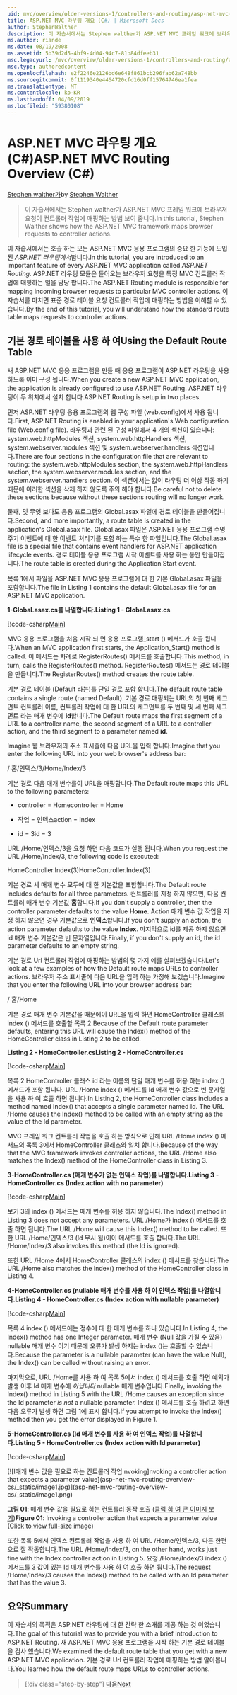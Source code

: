 ```yaml
---
uid: mvc/overview/older-versions-1/controllers-and-routing/asp-net-mvc-routing-overview-cs
title: ASP.NET MVC 라우팅 개요 (C#) | Microsoft Docs
author: StephenWalther
description: 이 자습서에서는 Stephen walther가 ASP.NET MVC 프레임 워크에 브라우저 요청이 컨트롤러 작업에 매핑하는 방법 보여 줍니다.
ms.author: riande
ms.date: 08/19/2008
ms.assetid: 5b39d2d5-4bf9-4d04-94c7-81b84dfeeb31
msc.legacyurl: /mvc/overview/older-versions-1/controllers-and-routing/asp-net-mvc-routing-overview-cs
msc.type: authoredcontent
ms.openlocfilehash: e2f2246e2126bd6e648f861bcb296fab62a748bb
ms.sourcegitcommit: 0f1119340e4464720cfd16d0ff15764746ea1fea
ms.translationtype: MT
ms.contentlocale: ko-KR
ms.lasthandoff: 04/09/2019
ms.locfileid: "59380108"
---
```

# <a name="aspnet-mvc-routing-overview-c"></a><span data-ttu-id="c305d-103">ASP.NET MVC 라우팅 개요(C#)</span><span class="sxs-lookup"><span data-stu-id="c305d-103">ASP.NET MVC Routing Overview (C#)</span></span>

<span data-ttu-id="c305d-104">[Stephen walther가](https://github.com/StephenWalther)</span><span class="sxs-lookup"><span data-stu-id="c305d-104">by [Stephen Walther](https://github.com/StephenWalther)</span></span>

> <span data-ttu-id="c305d-105">이 자습서에서는 Stephen walther가 ASP.NET MVC 프레임 워크에 브라우저 요청이 컨트롤러 작업에 매핑하는 방법 보여 줍니다.</span><span class="sxs-lookup"><span data-stu-id="c305d-105">In this tutorial, Stephen Walther shows how the ASP.NET MVC framework maps browser requests to controller actions.</span></span>


<span data-ttu-id="c305d-106">이 자습서에서는 호출 하는 모든 ASP.NET MVC 응용 프로그램의 중요 한 기능에 도입 된 *ASP.NET 라우팅에서*합니다.</span><span class="sxs-lookup"><span data-stu-id="c305d-106">In this tutorial, you are introduced to an important feature of every ASP.NET MVC application called *ASP.NET Routing*.</span></span> <span data-ttu-id="c305d-107">ASP.NET 라우팅 모듈은 들어오는 브라우저 요청을 특정 MVC 컨트롤러 작업에 매핑하는 일을 담당 합니다.</span><span class="sxs-lookup"><span data-stu-id="c305d-107">The ASP.NET Routing module is responsible for mapping incoming browser requests to particular MVC controller actions.</span></span> <span data-ttu-id="c305d-108">이 자습서를 마치면 표준 경로 테이블 요청 컨트롤러 작업에 매핑하는 방법을 이해할 수 있습니다.</span><span class="sxs-lookup"><span data-stu-id="c305d-108">By the end of this tutorial, you will understand how the standard route table maps requests to controller actions.</span></span>

## <a name="using-the-default-route-table"></a><span data-ttu-id="c305d-109">기본 경로 테이블을 사용 하 여</span><span class="sxs-lookup"><span data-stu-id="c305d-109">Using the Default Route Table</span></span>

<span data-ttu-id="c305d-110">새 ASP.NET MVC 응용 프로그램을 만들 때 응용 프로그램이 ASP.NET 라우팅을 사용 하도록 이미 구성 됩니다.</span><span class="sxs-lookup"><span data-stu-id="c305d-110">When you create a new ASP.NET MVC application, the application is already configured to use ASP.NET Routing.</span></span> <span data-ttu-id="c305d-111">ASP.NET 라우팅이 두 위치에서 설치 합니다.</span><span class="sxs-lookup"><span data-stu-id="c305d-111">ASP.NET Routing is setup in two places.</span></span>

<span data-ttu-id="c305d-112">먼저 ASP.NET 라우팅 응용 프로그램의 웹 구성 파일 (web.config)에서 사용 됩니다.</span><span class="sxs-lookup"><span data-stu-id="c305d-112">First, ASP.NET Routing is enabled in your application's Web configuration file (Web.config file).</span></span> <span data-ttu-id="c305d-113">라우팅과 관련 된 구성 파일에서 4 개의 섹션이 있습니다: system.web.httpModules 섹션, system.web.httpHandlers 섹션, system.webserver.modules 섹션 및 system.webserver.handlers 섹션입니다.</span><span class="sxs-lookup"><span data-stu-id="c305d-113">There are four sections in the configuration file that are relevant to routing: the system.web.httpModules section, the system.web.httpHandlers section, the system.webserver.modules section, and the system.webserver.handlers section.</span></span> <span data-ttu-id="c305d-114">이 섹션에서는 없이 라우팅 더 이상 작동 하기 때문에 이러한 섹션을 삭제 하지 않도록 주의 해야 합니다.</span><span class="sxs-lookup"><span data-stu-id="c305d-114">Be careful not to delete these sections because without these sections routing will no longer work.</span></span>

<span data-ttu-id="c305d-115">둘째, 및 무엇 보다도 응용 프로그램의 Global.asax 파일에 경로 테이블을 만들어집니다.</span><span class="sxs-lookup"><span data-stu-id="c305d-115">Second, and more importantly, a route table is created in the application's Global.asax file.</span></span> <span data-ttu-id="c305d-116">Global.asax 파일은 ASP.NET 응용 프로그램 수명 주기 이벤트에 대 한 이벤트 처리기를 포함 하는 특수 한 파일입니다.</span><span class="sxs-lookup"><span data-stu-id="c305d-116">The Global.asax file is a special file that contains event handlers for ASP.NET application lifecycle events.</span></span> <span data-ttu-id="c305d-117">경로 테이블 응용 프로그램 시작 이벤트를 사용 하는 동안 만들어집니다.</span><span class="sxs-lookup"><span data-stu-id="c305d-117">The route table is created during the Application Start event.</span></span>

<span data-ttu-id="c305d-118">목록 1에서 파일을 ASP.NET MVC 응용 프로그램에 대 한 기본 Global.asax 파일을 포함합니다.</span><span class="sxs-lookup"><span data-stu-id="c305d-118">The file in Listing 1 contains the default Global.asax file for an ASP.NET MVC application.</span></span>

**<span data-ttu-id="c305d-119">1-Global.asax.cs를 나열합니다.</span><span class="sxs-lookup"><span data-stu-id="c305d-119">Listing 1 - Global.asax.cs</span></span>**

[!code-csharp[Main](asp-net-mvc-routing-overview-cs/samples/sample1.cs)]

<span data-ttu-id="c305d-120">MVC 응용 프로그램을 처음 시작 되 면 응용 프로그램\_start () 메서드가 호출 됩니다.</span><span class="sxs-lookup"><span data-stu-id="c305d-120">When an MVC application first starts, the Application\_Start() method is called.</span></span> <span data-ttu-id="c305d-121">이 메서드는 차례로 RegisterRoutes() 메서드를 호출합니다.</span><span class="sxs-lookup"><span data-stu-id="c305d-121">This method, in turn, calls the RegisterRoutes() method.</span></span> <span data-ttu-id="c305d-122">RegisterRoutes() 메서드는 경로 테이블을 만듭니다.</span><span class="sxs-lookup"><span data-stu-id="c305d-122">The RegisterRoutes() method creates the route table.</span></span>

<span data-ttu-id="c305d-123">기본 경로 테이블 (Default 라는)를 단일 경로 포함 합니다.</span><span class="sxs-lookup"><span data-stu-id="c305d-123">The default route table contains a single route (named Default).</span></span> <span data-ttu-id="c305d-124">기본 경로 매핑되는 URL의 첫 번째 세그먼트 컨트롤러 이름, 컨트롤러 작업에 대 한 URL의 세그먼트를 두 번째 및 세 번째 세그먼트 라는 매개 변수에 **id**합니다.</span><span class="sxs-lookup"><span data-stu-id="c305d-124">The Default route maps the first segment of a URL to a controller name, the second segment of a URL to a controller action, and the third segment to a parameter named **id**.</span></span>

<span data-ttu-id="c305d-125">Imagine 웹 브라우저의 주소 표시줄에 다음 URL을 입력 합니다.</span><span class="sxs-lookup"><span data-stu-id="c305d-125">Imagine that you enter the following URL into your web browser's address bar:</span></span>

<span data-ttu-id="c305d-126">/ 홈/인덱스/3</span><span class="sxs-lookup"><span data-stu-id="c305d-126">/Home/Index/3</span></span>

<span data-ttu-id="c305d-127">기본 경로 다음 매개 변수를이 URL을 매핑합니다.</span><span class="sxs-lookup"><span data-stu-id="c305d-127">The Default route maps this URL to the following parameters:</span></span>

- <span data-ttu-id="c305d-128">controller = Home</span><span class="sxs-lookup"><span data-stu-id="c305d-128">controller = Home</span></span>

- <span data-ttu-id="c305d-129">작업 = 인덱스</span><span class="sxs-lookup"><span data-stu-id="c305d-129">action = Index</span></span>

- <span data-ttu-id="c305d-130">id = 3</span><span class="sxs-lookup"><span data-stu-id="c305d-130">id = 3</span></span>

<span data-ttu-id="c305d-131">URL /Home/인덱스/3을 요청 하면 다음 코드가 실행 됩니다.</span><span class="sxs-lookup"><span data-stu-id="c305d-131">When you request the URL /Home/Index/3, the following code is executed:</span></span>

<span data-ttu-id="c305d-132">HomeController.Index(3)</span><span class="sxs-lookup"><span data-stu-id="c305d-132">HomeController.Index(3)</span></span>

<span data-ttu-id="c305d-133">기본 경로 세 매개 변수 모두에 대 한 기본값을 포함합니다.</span><span class="sxs-lookup"><span data-stu-id="c305d-133">The Default route includes defaults for all three parameters.</span></span> <span data-ttu-id="c305d-134">컨트롤러를 지정 하지 않으면, 다음 컨트롤러 매개 변수 기본값 **홈**합니다.</span><span class="sxs-lookup"><span data-stu-id="c305d-134">If you don't supply a controller, then the controller parameter defaults to the value **Home**.</span></span> <span data-ttu-id="c305d-135">Action 매개 변수 값 작업을 지정 하지 않으면 경우 기본값으로 **인덱스**합니다.</span><span class="sxs-lookup"><span data-stu-id="c305d-135">If you don't supply an action, the action parameter defaults to the value **Index**.</span></span> <span data-ttu-id="c305d-136">마지막으로 id를 제공 하지 않으면 id 매개 변수 기본값은 빈 문자열입니다.</span><span class="sxs-lookup"><span data-stu-id="c305d-136">Finally, if you don't supply an id, the id parameter defaults to an empty string.</span></span>

<span data-ttu-id="c305d-137">기본 경로 Url 컨트롤러 작업에 매핑하는 방법의 몇 가지 예를 살펴보겠습니다.</span><span class="sxs-lookup"><span data-stu-id="c305d-137">Let's look at a few examples of how the Default route maps URLs to controller actions.</span></span> <span data-ttu-id="c305d-138">브라우저 주소 표시줄에 다음 URL을 입력 하는 가정해 보겠습니다.</span><span class="sxs-lookup"><span data-stu-id="c305d-138">Imagine that you enter the following URL into your browser address bar:</span></span>

<span data-ttu-id="c305d-139">/ 홈</span><span class="sxs-lookup"><span data-stu-id="c305d-139">/Home</span></span>

<span data-ttu-id="c305d-140">기본 경로 매개 변수 기본값을 때문에이 URL을 입력 하면 HomeController 클래스의 index () 메서드를 호출할 목록 2.</span><span class="sxs-lookup"><span data-stu-id="c305d-140">Because of the Default route parameter defaults, entering this URL will cause the Index() method of the HomeController class in Listing 2 to be called.</span></span>

**<span data-ttu-id="c305d-141">Listing 2 - HomeController.cs</span><span class="sxs-lookup"><span data-stu-id="c305d-141">Listing 2 - HomeController.cs</span></span>**

[!code-csharp[Main](asp-net-mvc-routing-overview-cs/samples/sample2.cs)]

<span data-ttu-id="c305d-142">목록 2 HomeController 클래스 id 라는 이름의 단일 매개 변수를 허용 하는 index () 메서드가 포함 됩니다. URL /Home index () 메서드를 Id 매개 변수 값으로 빈 문자열을 사용 하 여 호출 하면 됩니다.</span><span class="sxs-lookup"><span data-stu-id="c305d-142">In Listing 2, the HomeController class includes a method named Index() that accepts a single parameter named Id. The URL /Home causes the Index() method to be called with an empty string as the value of the Id parameter.</span></span>

<span data-ttu-id="c305d-143">MVC 프레임 워크 컨트롤러 작업을 호출 하는 방식으로 인해 URL /Home index () 메서드의 목록 3에서 HomeController 클래스와 일치 합니다.</span><span class="sxs-lookup"><span data-stu-id="c305d-143">Because of the way that the MVC framework invokes controller actions, the URL /Home also matches the Index() method of the HomeController class in Listing 3.</span></span>

**<span data-ttu-id="c305d-144">3-HomeController.cs (매개 변수가 없는 인덱스 작업)를 나열합니다.</span><span class="sxs-lookup"><span data-stu-id="c305d-144">Listing 3 - HomeController.cs (Index action with no parameter)</span></span>**

[!code-csharp[Main](asp-net-mvc-routing-overview-cs/samples/sample3.cs)]

<span data-ttu-id="c305d-145">보기 3의 index () 메서드는 매개 변수를 허용 하지 않습니다.</span><span class="sxs-lookup"><span data-stu-id="c305d-145">The Index() method in Listing 3 does not accept any parameters.</span></span> <span data-ttu-id="c305d-146">URL /Home가 index () 메서드를 호출 하면 됩니다.</span><span class="sxs-lookup"><span data-stu-id="c305d-146">The URL /Home will cause this Index() method to be called.</span></span> <span data-ttu-id="c305d-147">또한 URL /Home/인덱스/3 (Id 무시 됨)이이 메서드를 호출 합니다.</span><span class="sxs-lookup"><span data-stu-id="c305d-147">The URL /Home/Index/3 also invokes this method (the Id is ignored).</span></span>

<span data-ttu-id="c305d-148">또한 URL /Home 4에서 HomeController 클래스의 index () 메서드를 찾습니다.</span><span class="sxs-lookup"><span data-stu-id="c305d-148">The URL /Home also matches the Index() method of the HomeController class in Listing 4.</span></span>

**<span data-ttu-id="c305d-149">4-HomeController.cs (nullable 매개 변수를 사용 하 여 인덱스 작업)를 나열합니다.</span><span class="sxs-lookup"><span data-stu-id="c305d-149">Listing 4 - HomeController.cs (Index action with nullable parameter)</span></span>**

[!code-csharp[Main](asp-net-mvc-routing-overview-cs/samples/sample4.cs)]

<span data-ttu-id="c305d-150">목록 4 index () 메서드에는 정수에 대 한 매개 변수를 하나 있습니다.</span><span class="sxs-lookup"><span data-stu-id="c305d-150">In Listing 4, the Index() method has one Integer parameter.</span></span> <span data-ttu-id="c305d-151">매개 변수 (Null 값을 가질 수 있음) nullable 매개 변수 이기 때문에 오류가 발생 하지는 index ()는 호출할 수 있습니다.</span><span class="sxs-lookup"><span data-stu-id="c305d-151">Because the parameter is a nullable parameter (can have the value Null), the Index() can be called without raising an error.</span></span>

<span data-ttu-id="c305d-152">마지막으로, URL /Home를 사용 하 여 목록 5에서 index () 메서드를 호출 하면 예외가 발생 이후 Id 매개 변수에 *아닙니다* nullable 매개 변수입니다.</span><span class="sxs-lookup"><span data-stu-id="c305d-152">Finally, invoking the Index() method in Listing 5 with the URL /Home causes an exception since the Id parameter *is not* a nullable parameter.</span></span> <span data-ttu-id="c305d-153">Index () 메서드를 호출 하려고 하면 다음 오류가 발생 하면 그림 1에 표시 합니다.</span><span class="sxs-lookup"><span data-stu-id="c305d-153">If you attempt to invoke the Index() method then you get the error displayed in Figure 1.</span></span>

**<span data-ttu-id="c305d-154">5-HomeController.cs (Id 매개 변수를 사용 하 여 인덱스 작업)를 나열합니다.</span><span class="sxs-lookup"><span data-stu-id="c305d-154">Listing 5 - HomeController.cs (Index action with Id parameter)</span></span>**

[!code-csharp[Main](asp-net-mvc-routing-overview-cs/samples/sample5.cs)]


[![I<span data-ttu-id="c305d-155">매개 변수 값을 필요로 하는 컨트롤러 작업 nvoking]</span><span class="sxs-lookup"><span data-stu-id="c305d-155">nvoking a controller action that expects a parameter value]</span></span>(asp-net-mvc-routing-overview-cs/_static/image1.jpg)](asp-net-mvc-routing-overview-cs/_static/image1.png)

<span data-ttu-id="c305d-156">**그림 01**: 매개 변수 값을 필요로 하는 컨트롤러 동작 호출 ([클릭 하 여 큰 이미지 보기](asp-net-mvc-routing-overview-cs/_static/image2.png))</span><span class="sxs-lookup"><span data-stu-id="c305d-156">**Figure 01**: Invoking a controller action that expects a parameter value ([Click to view full-size image](asp-net-mvc-routing-overview-cs/_static/image2.png))</span></span>


<span data-ttu-id="c305d-157">또한 목록 5에서 인덱스 컨트롤러 작업을 사용 하 여 URL /Home/인덱스/3, 다른 한편으로 잘 작동합니다.</span><span class="sxs-lookup"><span data-stu-id="c305d-157">The URL /Home/Index/3, on the other hand, works just fine with the Index controller action in Listing 5.</span></span> <span data-ttu-id="c305d-158">요청 /Home/Index/3 index () 메서드를 3 값이 있는 Id 매개 변수를 사용 하 여 호출 하면 됩니다.</span><span class="sxs-lookup"><span data-stu-id="c305d-158">The request /Home/Index/3 causes the Index() method to be called with an Id parameter that has the value 3.</span></span>

## <a name="summary"></a><span data-ttu-id="c305d-159">요약</span><span class="sxs-lookup"><span data-stu-id="c305d-159">Summary</span></span>

<span data-ttu-id="c305d-160">이 자습서의 목적은 ASP.NET 라우팅에 대 한 간략 한 소개를 제공 하는 것 이었습니다.</span><span class="sxs-lookup"><span data-stu-id="c305d-160">The goal of this tutorial was to provide you with a brief introduction to ASP.NET Routing.</span></span> <span data-ttu-id="c305d-161">새 ASP.NET MVC 응용 프로그램을 시작 하는 기본 경로 테이블을 검사 했습니다.</span><span class="sxs-lookup"><span data-stu-id="c305d-161">We examined the default route table that you get with a new ASP.NET MVC application.</span></span> <span data-ttu-id="c305d-162">기본 경로 Url 컨트롤러 작업에 매핑하는 방법 알아봅니다.</span><span class="sxs-lookup"><span data-stu-id="c305d-162">You learned how the default route maps URLs to controller actions.</span></span>

> [!div class="step-by-step"]
> [<span data-ttu-id="c305d-163">다음</span><span class="sxs-lookup"><span data-stu-id="c305d-163">Next</span></span>](understanding-action-filters-cs.md)
